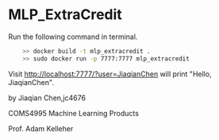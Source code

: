 # MLP_ExtraCredit

Run the following command in terminal.

``` bash
    >> docker build -t mlp_extracredit .
    >> sudo docker run -p 7777:7777 mlp_extracredit
```
Visit [http://localhost:7777/?user=JiaqianChen](http://localhost:7777/?user=JiaqianChen) will print "Hello, JiaqianChen".

by Jiaqian Chen,jc4676

COMS4995 Machine Learning Products

Prof. Adam Kelleher

